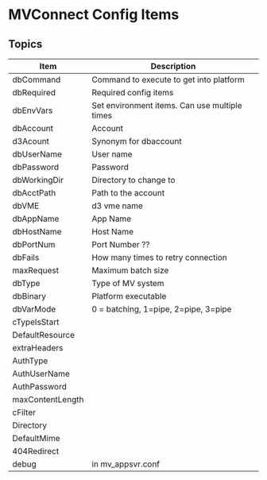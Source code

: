 # MVConnect Config Items

## Topics

| Item            | Description                                 |
|-----------------|---------------------------------------------|
| dbCommand       | Command to execute to get into platform     |
| dbRequired      | Required config items                       |
| dbEnvVars       | Set environment items. Can use multiple times |
| dbAccount       | Account                                       |
| d3Acount        | Synonym for dbaccount                         |
| dbUserName      | User name                                     |
| dbPassword      | Password                                      |
| dbWorkingDir    | Directory to change to                        |
| dbAcctPath      | Path to the account                           |
| dbVME           | d3 vme name                                   |
| dbAppName       | App Name                                      |
| dbHostName      | Host Name                                     |
| dbPortNum       | Port Number ??                                |
| dbFails         | How many times to retry connection            |
| maxRequest      | Maximum batch size                            |
| dbType          | Type of MV system                             |
| dbBinary        | Platform executable                           |
| dbVarMode       | 0 = batching, 1=pipe, 2=pipe, 3=pipe          |
| cTypeIsStart    |                                               |
| DefaultResource |                                               |
| extraHeaders    |                                               |
| AuthType        |                                               |
| AuthUserName    |                                               |
| AuthPassword    |                                               |
| maxContentLength|                                               |
| cFilter         |                                               |
| Directory       |                                               |
| DefaultMime     |                                               |
| 404Redirect     |                                               |
| debug           | in mv_appsvr.conf                             |

